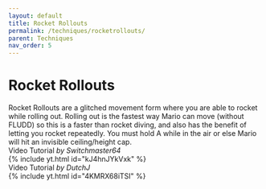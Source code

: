 ```yaml
---
layout: default
title: Rocket Rollouts
permalink: /techniques/rocketrollouts/
parent: Techniques
nav_order: 5
---
```

# Rocket Rollouts  
Rocket Rollouts are a glitched movement form where you are able to rocket while rolling out. Rolling out is the fastest way Mario can move (without FLUDD) so this is a faster than rocket diving, and also has the benefit of letting you rocket repeatedly. You must hold A while in the air or else Mario will hit an invisible ceiling/height cap.  
Video Tutorial *by Switchmaster64*  
{% include yt.html id="kJ4hnJYkVxk" %}  
Video Tutorial *by DutchJ*  
{% include yt.html id="4KMRX68iTSI" %}  
